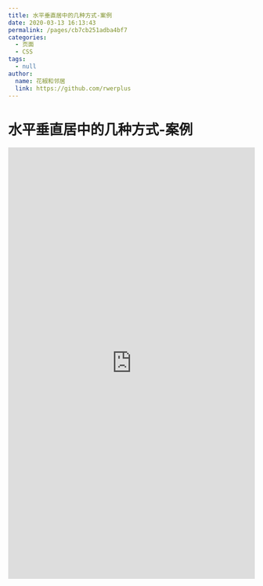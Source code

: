 ```yaml
---
title: 水平垂直居中的几种方式-案例
date: 2020-03-13 16:13:43
permalink: /pages/cb7cb251adba4bf7
categories: 
  - 页面
  - CSS
tags: 
  - null
author: 
  name: 花椒和邻居
  link: https://github.com/rwerplus
---
```

# 水平垂直居中的几种方式-案例

<iframe height="880" style="width: 100%;" scrolling="no" title="水平垂直居中的几种方式" src="https://codepen.io/花椒和邻居/embed/poJLeYv?height=880&theme-id=light&default-tab=result" frameborder="no" allowtransparency="true" allowfullscreen="true">
  See the Pen <a href='https://codepen.io/花椒和邻居/pen/poJLeYv'>水平垂直居中的几种方式</a> by 花椒和邻居
  (<a href='https://codepen.io/花椒和邻居'>@花椒和邻居</a>) on <a href='https://codepen.io'>CodePen</a>.
</iframe>

